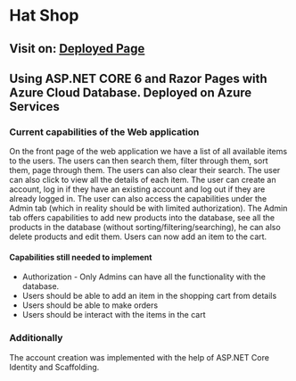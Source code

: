 # Hat Shop
## Visit on: [Deployed Page](https://hatshopwebappwazuredb20230403030551.azurewebsites.net)

## Using ASP.NET CORE 6 and Razor Pages with Azure Cloud  Database. Deployed on Azure Services

### Current capabilities of the Web application
On the front page of the web application we have a list of all available items to the users. The users can then search them, filter through them, sort them, page through them. The users can also clear their search. The user can also click to view all the details of each item. The user can create an account, log in if they have an existing account and log out if they are already logged in. The user can also access the capabilities under the Admin tab (which in reality should be with limited authorization). The Admin tab offers capabilities to add new products into the database, see all the products in the database (without sorting/filtering/searching), he can also delete products and edit them. Users can now add an item to the cart.

#### Capabilities still needed to implement
+ Authorization - Only Admins can have all the functionality with the database.
+ Users should be able to add an item in the shopping cart from details
+ Users should be able to make orders
+ Users should be interact with the items in the cart

### Additionally
The account creation was implemented with the help of ASP.NET Core Identity and Scaffolding. 





